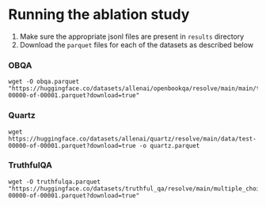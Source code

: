 # Running the ablation study

1. Make sure the appropriate jsonl files are present in `results` directory
2. Download the `parquet` files for each of the datasets as described below

### OBQA
```
wget -O obqa.parquet "https://huggingface.co/datasets/allenai/openbookqa/resolve/main/main/test-00000-of-00001.parquet?download=true"
```

### Quartz
```
wget https://huggingface.co/datasets/allenai/quartz/resolve/main/data/test-00000-of-00001.parquet?download=true -o quartz.parquet
```

### TruthfulQA
```
wget -O truthfulqa.parquet "https://huggingface.co/datasets/truthful_qa/resolve/main/multiple_choice/validation-00000-of-00001.parquet?download=true"
```